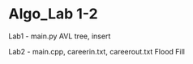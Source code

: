 # Algo_Lab 1-2
Lab1 - main.py
AVL tree, insert

Lab2 - main.cpp, careerin.txt, careerout.txt
Flood Fill
